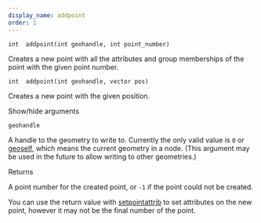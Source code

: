 ```yaml
---
display_name: addpoint
order: 1
---
```

`int  addpoint(int geohandle, int point_number)`

Creates a new point with all the attributes and group memberships of the point with the given point number.

`int  addpoint(int geohandle, vector pos)`

Creates a new point with the given position.

Show/hide arguments

`geohandle`

A handle to the geometry to write to. Currently the only valid value is `0` or [geoself](geoself.html "Returns a handle to the current geometry."), which means the current geometry in a node. (This argument may be used in the future to allow writing to other geometries.)

Returns

A point number for the created point, or `-1` if the point could not be created.

You can use the return value with [setpointattrib](setpointattrib.html "Sets a point attribute in a geometry.") to set attributes on the new point, however it may not be the final number of the point.
